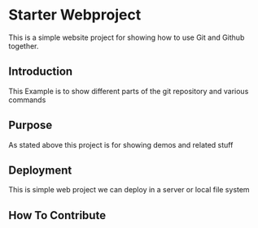 # Starter Webproject 
This is a simple website project for showing
how to use Git and Github together.
## Introduction
This Example is to show different parts of the 
git repository and various commands
## Purpose
As stated above this project is for showing
demos and related stuff
## Deployment
This is simple web project we can deploy in a server 
or local file system
## How To Contribute